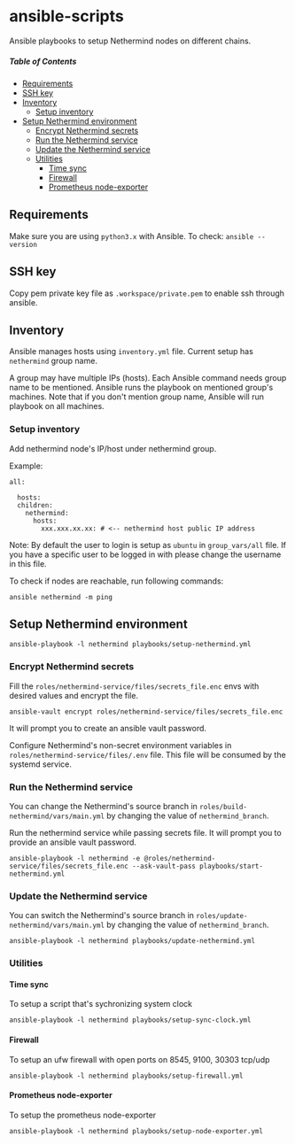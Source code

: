 # ansible-scripts
Ansible playbooks to setup Nethermind nodes on different chains.

##### Table of Contents
  * [Requirements](#requirements)
  * [SSH key](#ssh-key)
  * [Inventory](#inventory)
    + [Setup inventory](#setup-inventory)
  * [Setup Nethermind environment](#setup-nethermind-environment)
    + [Encrypt Nethermind secrets](#encrypt-nethermind-secrets)
    + [Run the Nethermind service](#run-the-nethermind-service)
    + [Update the Nethermind service](#update-the-nethermind-service)
    + [Utilities](#utilities)
      - [Time sync](#time-sync)
      - [Firewall](#firewall)
      - [Prometheus node-exporter](#prometheus-node-exporter)

## Requirements
Make sure you are using `python3.x` with Ansible. To check: `ansible --version`

## SSH key
Copy pem private key file as `.workspace/private.pem` to enable ssh through ansible.

## Inventory
Ansible manages hosts using `inventory.yml` file. Current setup has `nethermind` group name.

A group may have multiple IPs (hosts). Each Ansible command needs group name to be mentioned. Ansible runs the playbook on mentioned group's machines. Note that if you don't mention group name, Ansible will run playbook on all machines.

### Setup inventory

Add nethermind node's IP/host under nethermind group.

Example:
```
all:

  hosts:
  children:
    nethermind:
      hosts:
        xxx.xxx.xx.xx: # <-- nethermind host public IP address
```

Note: By default the user to login is setup as `ubuntu` in `group_vars/all` file. If you have a specific user to be logged in with please change the username in this file.

To check if nodes are reachable, run following commands:

```
ansible nethermind -m ping
```

## Setup Nethermind environment

```
ansible-playbook -l nethermind playbooks/setup-nethermind.yml
```

### Encrypt Nethermind secrets

Fill the `roles/nethermind-service/files/secrets_file.enc` envs with desired values and encrypt the file.

```
ansible-vault encrypt roles/nethermind-service/files/secrets_file.enc
```

It will prompt you to create an ansible vault password.

Configure Nethermind's non-secret environment variables in `roles/nethermind-service/files/.env` file. This file will be consumed by the systemd service.

### Run the Nethermind service

You can change the Nethermind's source branch in `roles/build-nethermind/vars/main.yml` by changing the value of `nethermind_branch`.

Run the nethermind service while passing secrets file. It will prompt you to provide an ansible vault password.

```
ansible-playbook -l nethermind -e @roles/nethermind-service/files/secrets_file.enc --ask-vault-pass playbooks/start-nethermind.yml
```

### Update the Nethermind service

You can switch the Nethermind's source branch in `roles/update-nethermind/vars/main.yml` by changing the value of `nethermind_branch`.

```
ansible-playbook -l nethermind playbooks/update-nethermind.yml
```

### Utilities

#### Time sync

To setup a script that's sychronizing system clock

```
ansible-playbook -l nethermind playbooks/setup-sync-clock.yml
```

#### Firewall

To setup an ufw firewall with open ports on 8545, 9100, 30303 tcp/udp

```
ansible-playbook -l nethermind playbooks/setup-firewall.yml
```

#### Prometheus node-exporter

To setup the prometheus node-exporter

```
ansible-playbook -l nethermind playbooks/setup-node-exporter.yml
```
